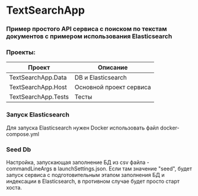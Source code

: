 # TextSearchApp

### Пример простого API сервиса c поиском по текстам документов с примером использования Elasticsearch
###
### Проекты:

| Проект                 | Описание                |
|------------------------|-------------------------|
| TextSearchApp.Data     | DB и Elasticsearch      |
| TextSearchApp.Host     | Основной проект сервиса | 
| TextSearchApp.Tests    | Тесты                   | 

### Запуск Elasticsearch
Для запуска Elasticsearch нужен Docker
использовать файл docker-compose.yml

### Seed Db
Настройка, запускающая заполнение БД из csv файла - commandLineArgs в launchSettings.json.
Если там значение "seed", будет запуск сервиса с подготовительным этапом заполнения БД и индексации в Elasticsearch,
в противном случае будет просто старт хоста.

